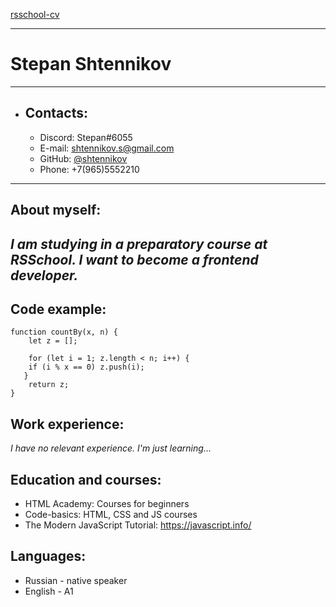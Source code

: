 [rsschool-cv](# "ссылка")
***
# **Stepan Shtennikov**
***
* ## **Contacts:**
	+ Discord: Stepan#6055
	+ E-mail: shtennikov.s@gmail.com
	+ GitHub: [@shtennikov](https://github.com/shtennikov)
	+ Phone: +7(965)5552210
***
## About myself:
_I am studying in a preparatory course at RSSchool. I want to become a frontend developer._
---
## Code example:
```
function countBy(x, n) {
	let z = [];

	for (let i = 1; z.length < n; i++) {
   	if (i % x == 0) z.push(i);
   }
	return z;
}
```
## Work experience:
_I have no relevant experience. I'm just learning..._
## Education and courses:
 + HTML Academy: Courses for beginners
 + Code-basics: HTML, CSS and JS courses
 + The Modern JavaScript Tutorial: https://javascript.info/

## Languages: 
 + Russian - native speaker
 + English - A1